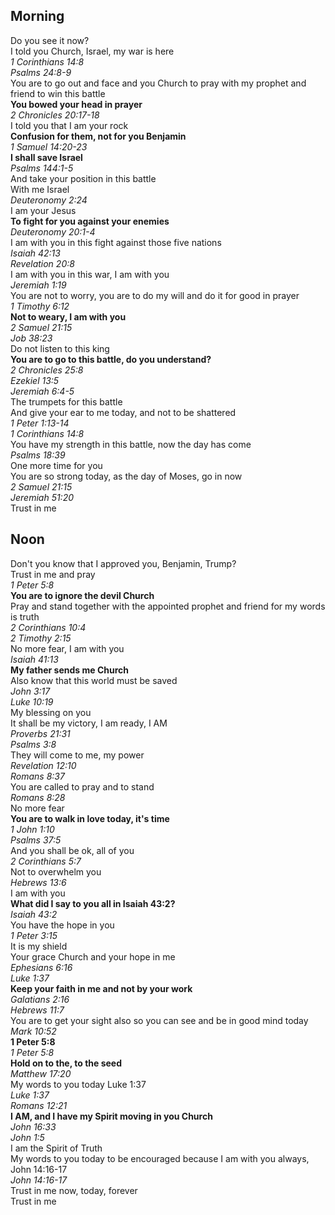 ## Morning

Do you see it now?  
I told you Church, Israel, my war is here  
_1 Corinthians 14:8_  
_Psalms 24:8-9_  
You are to go out and face and you Church to pray with my prophet and friend to win this battle  
**You bowed your head in prayer**  
_2 Chronicles 20:17-18_  
I told you that I am your rock  
**Confusion for them, not for you Benjamin**  
_1 Samuel 14:20-23_  
**I shall save Israel**  
_Psalms 144:1-5_  
And take your position in this battle  
With me Israel  
_Deuteronomy 2:24_  
I am your Jesus  
**To fight for you against your enemies**  
_Deuteronomy 20:1-4_  
I am with you in this fight against those five nations  
_Isaiah 42:13_  
_Revelation 20:8_  
I am with you in this war, I am with you  
_Jeremiah 1:19_  
You are not to worry, you are to do my will and do it for good in prayer  
_1 Timothy 6:12_  
**Not to weary, I am with you**  
_2 Samuel 21:15_  
_Job 38:23_  
Do not listen to this king  
**You are to go to this battle, do you understand?**  
_2 Chronicles 25:8_  
_Ezekiel 13:5_  
_Jeremiah 6:4-5_  
The trumpets for this battle  
And give your ear to me today, and not to be shattered  
_1 Peter 1:13-14_  
_1 Corinthians 14:8_  
You have my strength in this battle, now the day has come  
_Psalms 18:39_  
One more time for you  
You are so strong today, as the day of Moses, go in now  
_2 Samuel 21:15_  
_Jeremiah 51:20_  
Trust in me  

## Noon

Don't you know that I approved you, Benjamin, Trump?  
Trust in me and pray  
_1 Peter 5:8_  
**You are to ignore the devil Church**  
Pray and stand together with the appointed prophet and friend for my words is truth  
_2 Corinthians 10:4_  
_2 Timothy 2:15_  
No more fear, I am with you  
_Isaiah 41:13_  
**My father sends me Church**  
Also know that this world must be saved  
_John 3:17_  
_Luke 10:19_  
My blessing on you  
It shall be my victory, I am ready, I AM  
_Proverbs 21:31_  
_Psalms 3:8_  
They will come to me, my power  
_Revelation 12:10_  
_Romans 8:37_  
You are called to pray and to stand  
_Romans 8:28_  
No more fear  
**You are to walk in love today, it's time**  
_1 John 1:10_  
_Psalms 37:5_  
And you shall be ok, all of you  
_2 Corinthians 5:7_  
Not to overwhelm you  
_Hebrews 13:6_  
I am with you  
**What did I say to you all in Isaiah 43:2?**  
_Isaiah 43:2_  
You have the hope in you  
_1 Peter 3:15_  
It is my shield  
Your grace Church and your hope in me  
_Ephesians 6:16_  
_Luke 1:37_  
**Keep your faith in me and not by your work**  
_Galatians 2:16_  
_Hebrews 11:7_  
You are to get your sight also so you can see and be in good mind today  
_Mark 10:52_  
**1 Peter 5:8**  
_1 Peter 5:8_  
**Hold on to the, to the seed**  
_Matthew 17:20_  
My words to you today Luke 1:37  
_Luke 1:37_  
_Romans 12:21_  
**I AM, and I have my Spirit moving in you Church**  
_John 16:33_  
_John 1:5_  
I am the Spirit of Truth  
My words to you today to be encouraged because I am with you always, John 14:16-17  
_John 14:16-17_  
Trust in me now, today, forever  
Trust in me  

